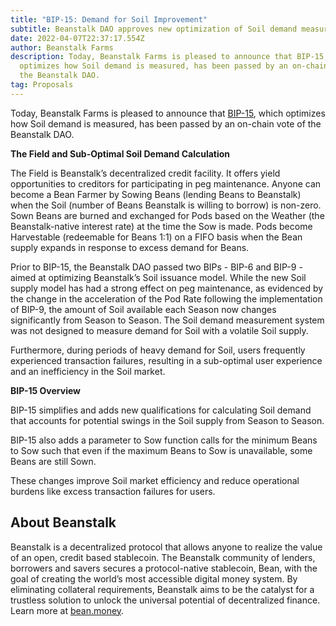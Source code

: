 ```yaml
---
title: "BIP-15: Demand for Soil Improvement"
subtitle: Beanstalk DAO approves new optimization of Soil demand measurement.
date: 2022-04-07T22:37:17.554Z
author: Beanstalk Farms
description: Today, Beanstalk Farms is pleased to announce that BIP-15, which
  optimizes how Soil demand is measured, has been passed by an on-chain vote of
  the Beanstalk DAO.
tag: Proposals
---
```

<!--StartFragment-->

Today, Beanstalk Farms is pleased to announce that [BIP-15](https://github.com/BeanstalkFarms/Beanstalk/pull/62), which optimizes how Soil demand is measured, has been passed by an on-chain vote of the Beanstalk DAO. 

**The Field and Sub-Optimal Soil Demand Calculation**

The Field is Beanstalk’s decentralized credit facility. It offers yield opportunities to creditors for participating in peg maintenance. Anyone can become a Bean Farmer by Sowing Beans (lending Beans to Beanstalk) when the Soil (number of Beans Beanstalk is willing to borrow) is non-zero. Sown Beans are burned and exchanged for Pods based on the Weather (the Beanstalk-native interest rate) at the time the Sow is made. Pods become Harvestable (redeemable for Beans 1:1) on a FIFO basis when the Bean supply expands in response to excess demand for Beans.

Prior to BIP-15, the Beanstalk DAO passed two BIPs - BIP-6 and BIP-9 - aimed at optimizing Beanstalk’s Soil issuance model. While the new Soil supply model has had a strong effect on peg maintenance, as evidenced by the change in the acceleration of the Pod Rate following the implementation of BIP-9, the amount of Soil available each Season now changes significantly from Season to Season. The Soil demand measurement system was not designed to measure demand for Soil with a volatile Soil supply.

Furthermore, during periods of heavy demand for Soil, users frequently experienced transaction failures, resulting in a sub-optimal user experience and an inefficiency in the Soil market.

**BIP-15 Overview**

BIP-15 simplifies and adds new qualifications for calculating Soil demand that accounts for potential swings in the Soil supply from Season to Season.

BIP-15 also adds a parameter to Sow function calls for the minimum Beans to Sow such that even if the maximum Beans to Sow is unavailable, some Beans are still Sown. 

These changes improve Soil market efficiency and reduce operational burdens like excess transaction failures for users.

## About Beanstalk

Beanstalk is a decentralized protocol that allows anyone to realize the value of an open, credit based stablecoin. The Beanstalk community of lenders, borrowers and savers secures a protocol-native stablecoin, Bean, with the goal of creating the world’s most accessible digital money system. By eliminating collateral requirements, Beanstalk aims to be the catalyst for a trustless solution to unlock the universal potential of decentralized finance. Learn more at [bean.money](http://bean.money).

<!--EndFragment-->
